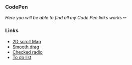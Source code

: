 ### CodePen

*Here you will be able to find all my Code Pen links works* ✏

### Links

- [2D scroll Map](https://codepen.io/jasiukiewicztymon/pen/mdpJezO)
- [Smooth drag](https://codepen.io/jasiukiewicztymon/pen/xxpwWeB)
- [Checked radio](https://codepen.io/jasiukiewicztymon/pen/vYpNqoO)
- [To do list](https://codepen.io/jasiukiewicztymon/pen/MWrygpM)
